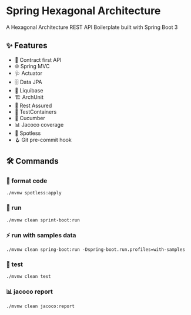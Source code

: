 # Spring Hexagonal Architecture

A Hexagonal Architecture REST API Boilerplate built with Spring Boot 3

## ✨ Features

* 🤝 Contract first API
* 🌐 Spring MVC
* 🩺 Actuator
* 🗄️ Data JPA
* 🧬 Liquibase
* 🏗️ ArchUnit
* 🧪 Rest Assured
* 🐳 TestContainers
* 🥒 Cucumber
* 📊 Jacoco coverage
* 🎨 Spotless 
* 🪝 Git pre-commit hook


## 🛠️ Commands

### 🎨 format code

    ./mvnw spotless:apply

### 🚀 run 
    
    ./mvnw clean sprint-boot:run

### ⚡️ run with samples data
  
    ./mvnw clean spring-boot:run -Dspring-boot.run.profiles=with-samples

### 🧪 test

    ./mvnw clean test

### 📊 jacoco report
    
    ./mvnw clean jacoco:report
